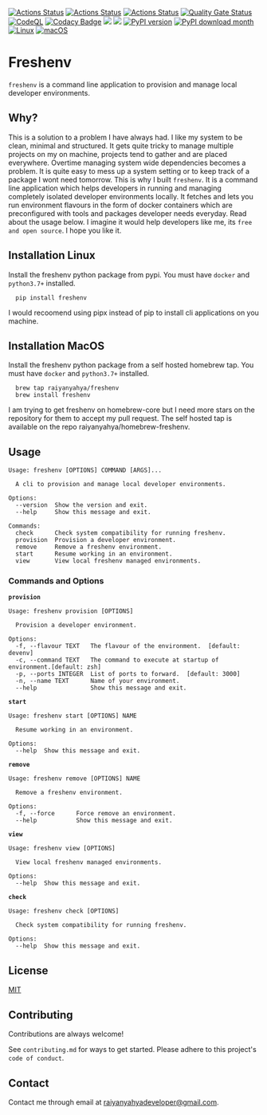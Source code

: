
[![Actions Status](https://github.com/raiyanyahya/freshenv/workflows/Build%20Test/badge.svg)](https://github.com/raiyanyahya/freshenv/actions) [![Actions Status](https://github.com/raiyanyahya/freshenv/workflows/Package%20Release/badge.svg)](https://github.com/raiyanyahya/freshenv/actions) [![Actions Status](https://github.com/raiyanyahya/freshenv/workflows/Integration%20Tests/badge.svg)](https://github.com/raiyanyahya/freshenv/actions) [![Quality Gate Status](https://sonarcloud.io/api/project_badges/measure?project=raiyanyahya_freshenv&metric=alert_status)](https://sonarcloud.io/summary/new_code?id=raiyanyahya_freshenv) [![CodeQL](https://github.com/raiyanyahya/freshenv/workflows/CodeQL/badge.svg)](https://github.com/raiyanyahya/freshenv/actions?query=workflow%3ACodeQL) [![Codacy Badge](https://api.codacy.com/project/badge/Grade/d5e5d88f0cbf468b8fa6aaf820471139)](https://app.codacy.com/gh/raiyanyahya/freshenv?utm_source=github.com&utm_medium=referral&utm_content=raiyanyahya/freshenv&utm_campaign=Badge_Grade_Settings) [![](https://img.shields.io/badge/python-3.6+-blue.svg)]() [![](https://img.shields.io/github/license/raiyanyahya/freshenv.svg)]() [![PyPI version](https://badge.fury.io/py/freshenv.svg)](https://badge.fury.io/py/freshenv) [![PyPI download month](https://img.shields.io/pypi/dm/freshenv.svg)](https://pypi.python.org/pypi/freshenv/) [![Linux](https://svgshare.com/i/Zhy.svg)](https://svgshare.com/i/Zhy.svg) [![macOS](https://svgshare.com/i/ZjP.svg)](https://svgshare.com/i/ZjP.svg)


# Freshenv 
```freshenv``` is a  command line application to provision and manage local developer environments.

## Why?

This is a solution to a problem I have always had. I like my system to be clean, minimal and structured. 
It gets quite tricky to manage multiple projects on my on machine, projects tend to gather and are placed everywhere. 
Overtime managing system wide dependencies becomes a problem. It is quite easy to mess up a system setting or to 
keep track of a package I wont need tomorrow. This is why I built ```freshenv```. It is a command line application
 which helps developers in running and managing completely isolated developer environments locally. 
It fetches and lets you run environment flavours in the form of docker containers
which are preconfigured with tools and packages developer needs everyday. Read about the usage below. 
I imagine it would help developers like me, its ```free and open source```. I hope you like it.


## Installation Linux

Install the freshenv python package from pypi. You must have ```docker``` and ```python3.7+```  installed.

```console
  pip install freshenv
```

I would recoomend using pipx instead of pip to install cli applications on you machine.

## Installation MacOS

Install the freshenv python package from a self hosted homebrew tap. You must have ```docker``` and ```python3.7+```  installed.

```console
  brew tap raiyanyahya/freshenv
  brew install freshenv
```

I am trying to get freshenv on homebrew-core but I need more stars on the repository for 
them to accept my pull request. The self hosted tap is available
on the repo raiyanyahya/homebrew-freshenv.
    
## Usage

```console
Usage: freshenv [OPTIONS] COMMAND [ARGS]...

  A cli to provision and manage local developer environments.

Options:
  --version  Show the version and exit.
  --help     Show this message and exit.

Commands:
  check      Check system compatibility for running freshenv.
  provision  Provision a developer environment.
  remove     Remove a freshenv environment.
  start      Resume working in an environment.
  view       View local freshenv managed environments.
```

### Commands and Options

**```provision```**
```console
Usage: freshenv provision [OPTIONS]

  Provision a developer environment.

Options:
  -f, --flavour TEXT   The flavour of the environment.  [default: devenv]
  -c, --command TEXT   The command to execute at startup of environment.[default: zsh]
  -p, --ports INTEGER  List of ports to forward.  [default: 3000]
  -n, --name TEXT      Name of your environment.
  --help               Show this message and exit.
```


**```start```**
```console
Usage: freshenv start [OPTIONS] NAME

  Resume working in an environment.

Options:
  --help  Show this message and exit.
```

**```remove```**
```console
Usage: freshenv remove [OPTIONS] NAME

  Remove a freshenv environment.

Options:
  -f, --force      Force remove an environment.
  --help           Show this message and exit.
```

**```view```**
```console
Usage: freshenv view [OPTIONS]

  View local freshenv managed environments.

Options:
  --help  Show this message and exit.
```

**```check```**
```console
Usage: freshenv check [OPTIONS]

  Check system compatibility for running freshenv.

Options:
  --help  Show this message and exit.
```
## License

[MIT](https://choosealicense.com/licenses/mit/)


## Contributing

Contributions are always welcome!

See `contributing.md` for ways to get started. Please adhere to this project's `code of conduct`.


## Contact

Contact me through email at raiyanyahyadeveloper@gmail.com.
